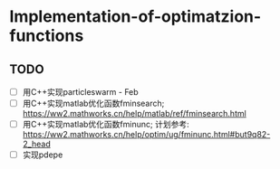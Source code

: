 # Implementation-of-optimatzion-functions
## TODO
- [ ] 用C++实现particleswarm - Feb
- [ ] 用C++实现matlab优化函数fminsearch; https://ww2.mathworks.cn/help/matlab/ref/fminsearch.html
- [ ] 用C++实现matlab优化函数fminunc; 计划参考: https://ww2.mathworks.cn/help/optim/ug/fminunc.html#but9q82-2_head
- [ ] 实现pdepe
